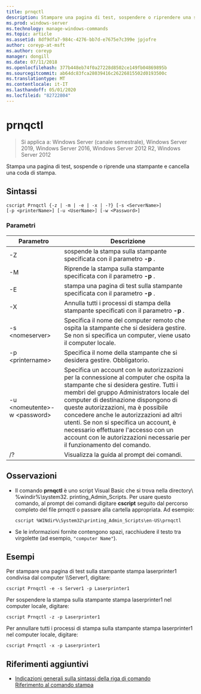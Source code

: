 ```yaml
---
title: prnqctl
description: Stampare una pagina di test, sospendere o riprendere una stampante.
ms.prod: windows-server
ms.technology: manage-windows-commands
ms.topic: article
ms.assetid: 8df9dfa7-984c-4276-bb7d-e7675e7c399e jpjofre
author: coreyp-at-msft
ms.author: coreyp
manager: dongill
ms.date: 07/11/2018
ms.openlocfilehash: 377b448eb74f0a27228d8502ce149fb04869895b
ms.sourcegitcommit: ab64dc83fca28039416c26226815502d0193500c
ms.translationtype: MT
ms.contentlocale: it-IT
ms.lasthandoff: 05/01/2020
ms.locfileid: "82722804"
---
```

# <a name="prnqctl"></a>prnqctl

> Si applica a: Windows Server (canale semestrale), Windows Server 2019, Windows Server 2016, Windows Server 2012 R2, Windows Server 2012

Stampa una pagina di test, sospende o riprende una stampante e cancella una coda di stampa.  

## <a name="syntax"></a>Sintassi  
```  
cscript Prnqctl {-z | -m | -e | -x | -?} [-s <ServerName>]   
[-p <printerName>] [-u <UserName>] [-w <Password>]  
```  
### <a name="parameters"></a>Parametri  

|Parametro|Descrizione|  
|-------|--------|  
|-Z|sospende la stampa sulla stampante specificata con il parametro **-p** .|  
|-M|Riprende la stampa sulla stampante specificata con il parametro **-p** .|  
|-E|stampa una pagina di test sulla stampante specificata con il parametro **-p** .|  
|-X|Annulla tutti i processi di stampa della stampante specificati con il parametro **-p** .|  
|-s \<nomeserver>|Specifica il nome del computer remoto che ospita la stampante che si desidera gestire. Se non si specifica un computer, viene usato il computer locale.|  
|-p \<printername>|Specifica il nome della stampante che si desidera gestire. Obbligatorio.|  
|-u \<nomeutente>-w \<password>|Specifica un account con le autorizzazioni per la connessione al computer che ospita la stampante che si desidera gestire. Tutti i membri del gruppo Administrators locale del computer di destinazione dispongono di queste autorizzazioni, ma è possibile concedere anche le autorizzazioni ad altri utenti. Se non si specifica un account, è necessario effettuare l'accesso con un account con le autorizzazioni necessarie per il funzionamento del comando.|  
|/?|Visualizza la guida al prompt dei comandi.|  

## <a name="remarks"></a>Osservazioni  
- Il comando **prnqctl** è uno script Visual Basic che si trova nella directory\\ <language> %windir%\system32\. printing_Admin_Scripts. Per usare questo comando, al prompt dei comandi digitare **cscript** seguito dal percorso completo del file prnqctl o passare alla cartella appropriata. Ad esempio:  
  ```  
  cscript %WINdir%\System32\printing_Admin_Scripts\en-US\prnqctl  
  ```  
- Se le informazioni fornite contengono spazi, racchiudere il testo tra virgolette (ad esempio, `"computer Name"`).  

## <a name="examples"></a><a name="BKMK_examples"></a>Esempi  
Per stampare una pagina di test sulla stampante stampa laserprinter1 condivisa dal computer \\\Server1, digitare:  
```  
cscript Prnqctl -e -s Server1 -p Laserprinter1  
```  
Per sospendere la stampa sulla stampante stampa laserprinter1 nel computer locale, digitare:  
```  
cscript Prnqctl -z -p Laserprinter1  
```  
Per annullare tutti i processi di stampa sulla stampante stampa laserprinter1 nel computer locale, digitare:  
```  
cscript Prnqctl -x -p Laserprinter1  
```  

## <a name="additional-references"></a>Riferimenti aggiuntivi  
- [Indicazioni generali sulla sintassi della riga di comando](command-line-syntax-key.md)  
[Riferimento al comando stampa](print-command-reference.md)  
